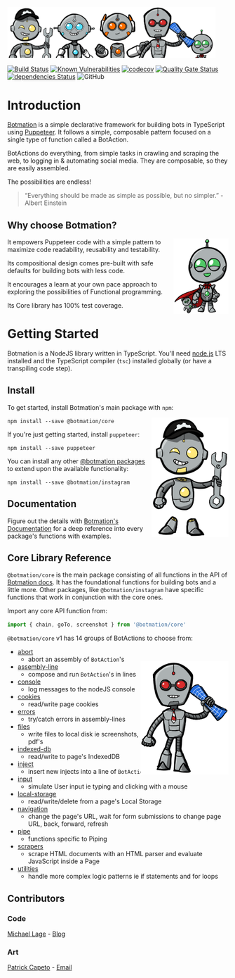 <img src="https://raw.githubusercontent.com/mrWh1te/Botmation/master/assets/art/banner/1556x379v2.png" alt="Botmation Crew" width="474">

[![Build Status](https://travis-ci.com/mrWh1te/Botmation.svg?branch=master)](https://travis-ci.com/mrWh1te/Botmation)
[![Known Vulnerabilities](https://snyk.io/test/github/mrWh1te/Botmation/badge.svg?targetFile=package.json)](https://snyk.io/test/github/mrWh1te/Botmation?targetFile=package.json)
[![codecov](https://img.shields.io/codecov/c/github/mrWh1te/Botmation/master?label=codecov)](https://codecov.io/gh/mrWh1te/Botmation)
[![Quality Gate Status](https://sonarcloud.io/api/project_badges/measure?project=mrWh1te_Botmation&metric=alert_status)](https://sonarcloud.io/dashboard?id=mrWh1te_Botmation)
[![dependencies Status](https://david-dm.org/mrWh1te/Botmation/status.svg)](https://david-dm.org/mrWh1te/Botmation)
![GitHub](https://img.shields.io/github/license/mrWh1te/Botmation)

# Introduction

[Botmation](https://botmation.dev) is a simple declarative framework for building bots in TypeScript using [Puppeteer](https://github.com/puppeteer/puppeteer). It follows a simple, composable pattern focused on a single type of function called a BotAction. 

BotActions do everything, from simple tasks in crawling and scraping the web, to logging in & automating social media. They are composable, so they are easily assembled.

The possibilities are endless!

> “Everything should be made as simple as possible, but no simpler.” - Albert Einstein

Why choose Botmation?
---------------------

<img alt="Baby Bot" src="https://raw.githubusercontent.com/mrWh1te/Botmation/master/assets/art/baby_bot.PNG" width="125" align="right">

It empowers Puppeteer code with a simple pattern to maximize code readability, reusability and testability.

Its compositional design comes pre-built with safe defaults for building bots with less code.

It encourages a learn at your own pace approach to exploring the possibilities of Functional programming.

Its Core library has 100% test coverage.

# Getting Started

Botmation is a NodeJS library written in TypeScript. You'll need [node.js](http://nodejs.org/) LTS installed and the TypeScript compiler (`tsc`) installed globally (or have a transpiling code step).

Install
-------

To get started, install Botmation's main package with `npm`:

<img alt="Yellow Bot" src="https://raw.githubusercontent.com/mrWh1te/Botmation/master/assets/art/yellow_bot.PNG" width="175" align="right">

    npm install --save @botmation/core

If you're just getting started, install `puppeteer`:

    npm install --save puppeteer 

You can install any other [@botmation packages](https://www.npmjs.com/org/botmation) to extend upon the available functionality:

    npm install --save @botmation/instagram

Documentation
-------------

Figure out the details with [Botmation's Documentation](https://botmation.dev/) for a deep reference into every package's functions with examples.

Core Library Reference
----------------------

`@botmation/core` is the main package consisting of all functions in the API of [Botmation docs](https://botmation/dev./). It has the foundational functions for building bots and a little more. Other packages, like `@botmation/instagram` have specific functions that work in conjunction with the core ones.

Import any core API function from:
```javascript
import { chain, goTo, screenshot } from '@botmation/core'
```

`@botmation/core` v1 has 14 groups of BotActions to choose from:

<img alt="Leader Bot" src="https://raw.githubusercontent.com/mrWh1te/Botmation/master/assets/art/red_bot.PNG" width="200" align="right" style="position: relative;top: 30px;">

 - [abort](https://www.botmation.dev/api/abort)
    - abort an assembly of `BotAction`'s
 - [assembly-line](https://www.botmation.dev/api/assembly-lines)
    - compose and run `BotAction`'s in lines
 - [console](https://www.botmation.dev/api/console)
    - log messages to the nodeJS console
 - [cookies](https://www.botmation.dev/api/cookies)
    - read/write page cookies
 - [errors](https://www.botmation.dev/api/errors)
    - try/catch errors in assembly-lines
 - [files](https://www.botmation.dev/api/files)
    - write files to local disk ie screenshots, pdf's
 - [indexed-db](https://www.botmation.dev/api/indexed-db)
    - read/write to page's IndexedDB
 - [inject](https://www.botmation.dev/api/inject)
    - insert new injects into a line of `BotAction`'s
 - [input](https://www.botmation.dev/api/input)
    - simulate User input ie typing and clicking with a mouse
 - [local-storage](https://www.botmation.dev/api/local-storage)
    - read/write/delete from a page's Local Storage
 - [navigation](https://www.botmation.dev/api/navigation)
    - change the page's URL, wait for form submissions to change page URL, back, forward, refresh
 - [pipe](https://www.botmation.dev/api/pipe)
    - functions specific to Piping
 - [scrapers](https://www.botmation.dev/api/scrapers)
    - scrape HTML documents with an HTML parser and evaluate JavaScript inside a Page
 - [utilities](https://www.botmation.dev/api/utilties)
    - handle more complex logic patterns ie if statements and for loops

Contributors
------------

### Code

[Michael Lage](https://github.com/mrWh1te) - [Blog](https://lage.tech)

### Art

[Patrick Capeto](https://www.instagram.com/patrick.capeto/) - [Email](mailto:me@patrickcapeto.com)
